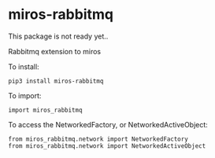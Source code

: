 # miros-rabbitmq
This package is not ready yet..

Rabbitmq extension to miros

To install:

    pip3 install miros-rabbitmq

To import:

    import miros_rabbitmq

To access the NetworkedFactory, or NetworkedActiveObject:

    from miros_rabbitmq.network import NetworkedFactory  
    from miros_rabbitmq.network import NetworkedActiveObject

